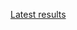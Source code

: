 [Latest results](http://deepdive1.chtc.wisc.edu/runs/stromatolites_8e55d23c57de354aa8f3405c66e305d4b55db386_08h38_02Jun16.zip)

